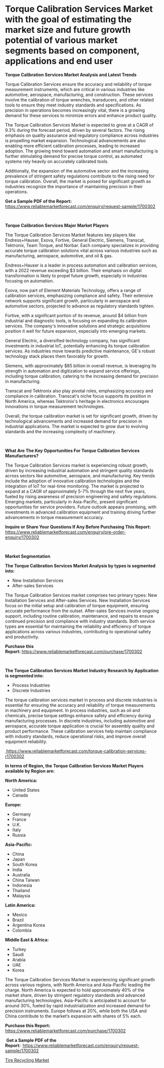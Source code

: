 <p><h1>Torque Calibration Services Market with the goal of estimating the market size and future growth potential of various market segments based on component, applications and end user</h1></p><p><strong>Torque Calibration Services Market Analysis and Latest Trends</strong></p>
<p><p>Torque Calibration Services ensure the accuracy and reliability of torque measurement instruments, which are critical in various industries like automotive, aerospace, manufacturing, and construction. These services involve the calibration of torque wrenches, transducers, and other related tools to ensure they meet industry standards and specifications. As precision in operations becomes increasingly vital, there is a growing demand for these services to minimize errors and enhance product quality.</p><p>The Torque Calibration Services Market is expected to grow at a CAGR of 9.3% during the forecast period, driven by several factors. The rising emphasis on quality assurance and regulatory compliance across industries is propelling market expansion. Technological advancements are also enabling more efficient calibration processes, leading to increased adoption. The growing trend toward automation and smart manufacturing is further stimulating demand for precise torque control, as automated systems rely heavily on accurately calibrated tools.</p><p>Additionally, the expansion of the automotive sector and the increasing prevalence of stringent safety regulations contribute to the rising need for torque calibration. Overall, the market is poised for significant growth as industries recognize the importance of maintaining precision in their operations.</p></p>
<p><strong>Get a Sample PDF of the Report:&nbsp;</strong> <a href="https://www.reliablemarketforecast.com/enquiry/request-sample/1700302?utm_campaign=3130&utm_medium=2&utm_source=Github&utm_content=ia&utm_term=10032025&utm_id=torque-calibration-services">https://www.reliablemarketforecast.com/enquiry/request-sample/1700302</a></p>
<p>&nbsp;</p>
<p><strong>Torque Calibration Services Major Market Players</strong></p>
<p><p>The Torque Calibration Services Market features key players like Endress+Hauser, Exova, Fortive, General Electric, Siemens, Transcat, Tektronix, Team Torque, and Norbar. Each company specializes in providing accurate torque calibration solutions vital across various industries such as manufacturing, aerospace, automotive, and oil & gas.</p><p>Endress+Hauser is a leader in process automation and calibration services, with a 2022 revenue exceeding $3 billion. Their emphasis on digital transformation is likely to propel future growth, especially in industries focusing on automation. </p><p>Exova, now part of Element Materials Technology, offers a range of calibration services, emphasizing compliance and safety. Their extensive network supports significant growth, particularly in aerospace and automotive sectors, projected to advance as regulatory standards tighten.</p><p>Fortive, with a significant portion of its revenue, around $4 billion from industrial and diagnostic tools, is focusing on expanding its calibration services. The company's innovative solutions and strategic acquisitions position it well for future expansion, especially into emerging markets.</p><p>General Electric, a diversified technology company, has significant investments in industrial IoT, potentially enhancing its torque calibration services. As industries move towards predictive maintenance, GE's robust technology stack places them favorably for growth.</p><p>Siemens, with approximately $85 billion in overall revenue, is leveraging its strength in automation and digitization to expand service offerings, including torque calibration, catering to the increasing demand for precision in manufacturing. </p><p>Transcat and Tektronix also play pivotal roles, emphasizing accuracy and compliance in calibration. Transcat's niche focus supports its position in North America, whereas Tektronix's heritage in electronics encourages innovations in torque measurement technologies.</p><p>Overall, the torque calibration market is set for significant growth, driven by technological advancements and increased demand for precision in industrial applications. The market is expected to grow due to evolving standards and the increasing complexity of machinery.</p></p>
<p>&nbsp;</p>
<p><strong>What Are The Key Opportunities For Torque Calibration Services Manufacturers?</strong></p>
<p><p>The Torque Calibration Services market is experiencing robust growth, driven by increasing industrial automation and stringent quality standards across sectors like automotive, aerospace, and manufacturing. Key trends include the adoption of innovative calibration technologies and the integration of IoT for real-time monitoring. The market is projected to expand at a CAGR of approximately 5-7% through the next five years, fueled by rising awareness of precision engineering and safety regulations. Emerging markets, particularly in Asia-Pacific, present significant opportunities for service providers. Future outlook appears promising, with investments in advanced calibration equipment and training driving further advancements in torque measurement accuracy.</p></p>
<p><strong>Inquire or Share Your Questions If Any Before Purchasing This Report:</strong> <a href="https://www.reliablemarketforecast.com/enquiry/pre-order-enquiry/1700302?utm_campaign=3130&utm_medium=2&utm_source=Github&utm_content=ia&utm_term=10032025&utm_id=torque-calibration-services">https://www.reliablemarketforecast.com/enquiry/pre-order-enquiry/1700302</a></p>
<p>&nbsp;</p>
<p><strong>Market Segmentation</strong></p>
<p><strong>The Torque Calibration Services Market Analysis by types is segmented into:</strong></p>
<p><ul><li>New Installation Services</li><li>After-sales Services</li></ul></p>
<p><p>The Torque Calibration Services market comprises two primary types: New Installation Services and After-sales Services. New Installation Services focus on the initial setup and calibration of torque equipment, ensuring accurate performance from the outset. After-sales Services involve ongoing support, including routine calibration, maintenance, and repairs to ensure continued precision and compliance with industry standards. Both service types are essential for maintaining the reliability and efficiency of torque applications across various industries, contributing to operational safety and productivity.</p></p>
<p><strong>Purchase this Report:&nbsp;</strong><a href="https://www.reliablemarketforecast.com/purchase/1700302?utm_campaign=3130&utm_medium=2&utm_source=Github&utm_content=ia&utm_term=10032025&utm_id=torque-calibration-services">https://www.reliablemarketforecast.com/purchase/1700302</a></p>
<p>&nbsp;</p>
<p><strong>The Torque Calibration Services Market Industry Research by Application is segmented into:</strong></p>
<p><ul><li>Process Industries</li><li>Discrete Industries</li></ul></p>
<p><p>The torque calibration services market in process and discrete industries is essential for ensuring the accuracy and reliability of torque measurements in machinery and equipment. In process industries, such as oil and chemicals, precise torque settings enhance safety and efficiency during manufacturing processes. In discrete industries, including automotive and aerospace, accurate torque application is crucial for assembly quality and product performance. These calibration services help maintain compliance with industry standards, reduce operational risks, and improve overall equipment reliability.</p></p>
<p><a href="https://www.reliablemarketforecast.com/torque-calibration-services-r1700302?utm_campaign=3130&utm_medium=2&utm_source=Github&utm_content=ia&utm_term=10032025&utm_id=torque-calibration-services">&nbsp;https://www.reliablemarketforecast.com/torque-calibration-services-r1700302</a></p>
<p><strong>In terms of Region, the Torque Calibration Services Market Players available by Region are:</strong></p>
<p>
    <p> <strong> North America: </strong>
        <ul>
            <li>United States</li>
            <li>Canada</li>
        </ul>
        </p> 
    <p> <strong> Europe: </strong>
        <ul>
            <li>Germany</li>
            <li>France</li>
            <li>U.K.</li>
            <li>Italy</li>
            <li>Russia</li>
        </ul>
        </p> 
    <p> <strong> Asia-Pacific: </strong>
        <ul>
            <li>China</li>
            <li>Japan</li>
            <li>South Korea</li>
            <li>India</li>
            <li>Australia</li>
            <li>China Taiwan</li>
            <li>Indonesia</li>
            <li>Thailand</li>
            <li>Malaysia</li>
        </ul>
        </p> 
    <p> <strong> Latin America: </strong>
        <ul>
            <li>Mexico</li>
            <li>Brazil</li>
            <li>Argentina Korea</li>
            <li>Colombia</li>
        </ul>
        </p> 
    <p> <strong> Middle East & Africa: </strong>
        <ul>
            <li>Turkey</li>
            <li>Saudi</li>
            <li>Arabia</li>
            <li>UAE</li>
            <li>Korea</li>
        </ul>
    </p>
    </p>
<p><p>The Torque Calibration Services Market is experiencing significant growth across various regions, with North America and Asia-Pacific leading the charge. North America is expected to hold approximately 40% of the market share, driven by stringent regulatory standards and advanced manufacturing technologies. Asia-Pacific is anticipated to account for around 30%, fueled by rapid industrialization and increased demand for precision instruments. Europe follows at 20%, while both the USA and China contribute to the market’s expansion with shares of 5% each.</p></p>
<p><strong>Purchase this Report: </strong><a href="https://www.reliablemarketforecast.com/purchase/1700302?utm_campaign=3130&utm_medium=2&utm_source=Github&utm_content=ia&utm_term=10032025&utm_id=torque-calibration-services">https://www.reliablemarketforecast.com/purchase/1700302</a></p>
<p>&nbsp;<strong>Get a Sample PDF of the Report:&nbsp;&nbsp;</strong><a href="https://www.reliablemarketforecast.com/enquiry/request-sample/1700302?utm_campaign=3130&utm_medium=2&utm_source=Github&utm_content=ia&utm_term=10032025&utm_id=torque-calibration-services">https://www.reliablemarketforecast.com/enquiry/request-sample/1700302</a></p>
<p><strong></strong></p>
<p><p><a href="https://github.com/daphnyvashdi/Market-Research-Report-List-1/blob/main/tire-recycling-market.md?utm_campaign=3130&utm_medium=2&utm_source=Github&utm_content=ia&utm_term=10032025&utm_id=torque-calibration-services">Tire Recycling Market</a></p></p>